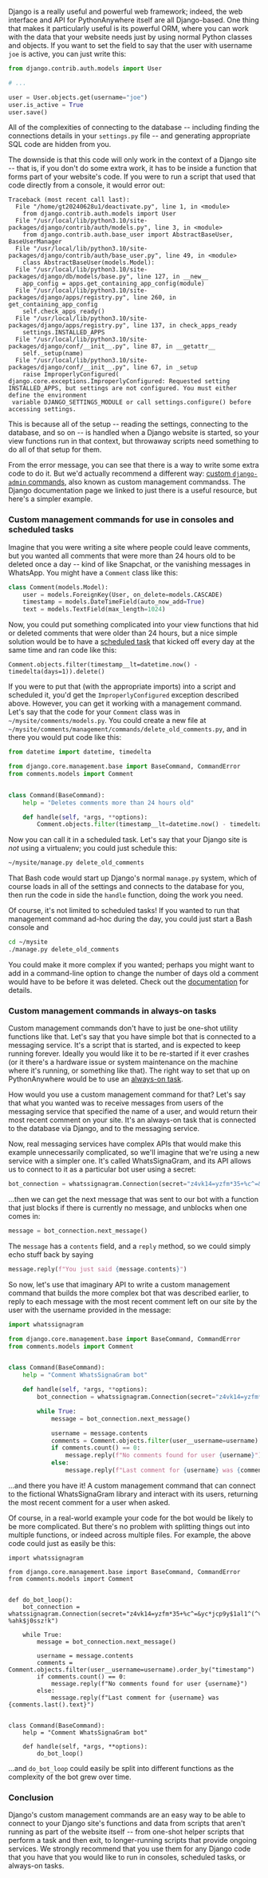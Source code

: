 <!--
.. title: Running Django code in consoles, scheduled and always-on tasks with custom management commands
.. slug: DjangoManagementCommands
.. date: 2024-06-28 15:00:28 UTC+01:00
.. tags:
.. category:
.. link:
.. description:
.. type: text
-->

Django is a really useful and powerful web framework; indeed, the web interface
and API for PythonAnywhere itself are all Django-based.  One thing that makes it
particularly useful is its powerful ORM, where you can work with the data that
your website needs just by using normal Python classes and objects.  If you want
to set the field to say that the user with username `joe` is active, you can just
write this:

```python
from django.contrib.auth.models import User

# ...

user = User.objects.get(username="joe")
user.is_active = True
user.save()
```

All of the complexities of connecting to the database -- including finding the
connections details in your `settings.py` file -- and generating appropriate SQL
code are hidden from you.

The downside is that this code will only work in the context of a Django site --
that is, if you don't do some extra work, it has to be inside a function that forms part of your website's code.  If
you were to run a script that used that code directly from a console, it would
error out:

```
Traceback (most recent call last):
  File "/home/gt20240628u1/deactivate.py", line 1, in <module>
    from django.contrib.auth.models import User
  File "/usr/local/lib/python3.10/site-packages/django/contrib/auth/models.py", line 3, in <module>
    from django.contrib.auth.base_user import AbstractBaseUser, BaseUserManager
  File "/usr/local/lib/python3.10/site-packages/django/contrib/auth/base_user.py", line 49, in <module>
    class AbstractBaseUser(models.Model):
  File "/usr/local/lib/python3.10/site-packages/django/db/models/base.py", line 127, in __new__
    app_config = apps.get_containing_app_config(module)
  File "/usr/local/lib/python3.10/site-packages/django/apps/registry.py", line 260, in get_containing_app_config
    self.check_apps_ready()
  File "/usr/local/lib/python3.10/site-packages/django/apps/registry.py", line 137, in check_apps_ready
    settings.INSTALLED_APPS
  File "/usr/local/lib/python3.10/site-packages/django/conf/__init__.py", line 87, in __getattr__
    self._setup(name)
  File "/usr/local/lib/python3.10/site-packages/django/conf/__init__.py", line 67, in _setup
    raise ImproperlyConfigured(
django.core.exceptions.ImproperlyConfigured: Requested setting INSTALLED_APPS, but settings are not configured. You must either define the environment
 variable DJANGO_SETTINGS_MODULE or call settings.configure() before accessing settings.
```

This is because all of the setup -- reading the settings, connecting to the database,
and so on -- is handled when a Django website is started, so your view functions
run in that context, but throwaway scripts need something to do all of that setup
for them.

From the error message, you can see that there is a way to write some extra code
to do it.  But we'd actually recommend a different way: [custom `django-admin`
commands](https://docs.djangoproject.com/en/5.0/howto/custom-management-commands/),
also known as custom management commandss.  The Django documentation page we
linked to just there is a useful resource, but here's a simpler example.


### Custom management commands for use in consoles and scheduled tasks

Imagine that you were writing a site where people could leave comments, but you
wanted all comments that were more than 24 hours old to be deleted once a day
-- kind of like Snapchat, or the vanishing messages in WhatsApp.  You might
have a `Comment` class like this:

```python
class Comment(models.Model):
    user = models.ForeignKey(User, on_delete=models.CASCADE)
    timestamp = models.DateTimeField(auto_now_add=True)
    text = models.TextField(max_length=1024)
```

Now, you could put something complicated into your view functions that hid or
deleted comments that were older than 24 hours, but a nice simple solution would
be to have a [scheduled task](/pages/ScheduledTasks/) that kicked off every day at the same time and ran
code like this:

```
Comment.objects.filter(timestamp__lt=datetime.now() - timedelta(days=1)).delete()
```

If you were to put that (with the appropriate imports) into a script and scheduled
it, you'd get the `ImproperlyConfigured` exception described above.  However,
you can get it working with a management command.  Let's say that the code for
your `Comment` class was in `~/mysite/comments/models.py`.  You could create a
new file at `~/mysite/comments/management/commands/delete_old_comments.py`, and
in there you would put code like this:

```python
from datetime import datetime, timedelta

from django.core.management.base import BaseCommand, CommandError
from comments.models import Comment


class Command(BaseCommand):
    help = "Deletes comments more than 24 hours old"

    def handle(self, *args, **options):
        Comment.objects.filter(timestamp__lt=datetime.now() - timedelta(days=1)).delete()
```

Now you can call it in a scheduled task.  Let's say that your Django site is *not*
using a virtualenv; you could just schedule this:

```bash
~/mysite/manage.py delete_old_comments
```

That Bash code would start up Django's normal `manage.py` system, which of course
loads in all of the settings and connects to the database for you, then run the
code in side the `handle` function, doing the work you need.

Of course, it's not limited to scheduled tasks!  If you wanted to run that
management command ad-hoc during the day, you could just start a Bash console
and

```bash
cd ~/mysite
./manage.py delete_old_comments
```

You could make it more complex if you wanted; perhaps you might want to add in
a command-line option to change the number of days old a comment would have to
be before it was deleted.  Check out the [documentation](https://docs.djangoproject.com/en/latest/howto/custom-management-commands/)
for details.


### Custom management commands in always-on tasks

Custom management commands don't have to just be one-shot utility functions like that.
Let's say that you have simple bot that is connected to a messaging service.
It's a script that is started, and is expected to keep running forever. Ideally
you would like it to be re-started if it ever crashes (or it there's a hardware
issue or system maintenance on the machine where it's running, or something like
that).  The right way to set that up on PythonAnywhere would be to use an
[always-on task](/pages/AlwaysOnTasks).

How would you use a custom management command for that?  Let's say that what you
wanted was to receive messages from users of the messaging service that specified
the name of a user, and would return their most recent comment on your site.  It's
an always-on task that is connected to the database via Django, and to the
messaging service.

Now, real messaging services have complex APIs that would make this example
unnecessarily complicated, so we'll imagine that we're using a new service with a
simpler one.  It's called WhatsSignaGram, and its API allows us to connect to it
as a particular bot user using a secret:

```python
bot_connection = whatssignagram.Connection(secret="z4vk14=yzfm*35+%c^=&yc*jcp9y$1al1^(^v-%ahk$j0ssz!k")
```

...then we can get the next message that was sent to our bot with a function that
just blocks if there is currently no message, and unblocks when one comes in:

```python
message = bot_connection.next_message()
```

The `message` has a `contents` field, and a `reply` method, so we could simply
echo stuff back by saying

```python
message.reply(f"You just said {message.contents}")
```

So now, let's use that imaginary API to write a custom management command that
builds the more complex bot that was described earlier, to reply to each message
with the most recent comment left on our site by the user with the username provided
in the message:

```python
import whatssignagram

from django.core.management.base import BaseCommand, CommandError
from comments.models import Comment


class Command(BaseCommand):
    help = "Comment WhatsSignaGram bot"

    def handle(self, *args, **options):
        bot_connection = whatssignagram.Connection(secret="z4vk14=yzfm*35+%c^=&yc*jcp9y$1al1^(^v-%ahk$j0ssz!k")

        while True:
            message = bot_connection.next_message()

            username = message.contents
            comments = Comment.objects.filter(user__username=username).order_by("timestamp")
            if comments.count() == 0:
                message.reply(f"No comments found for user {username}")
            else:
                message.reply(f"Last comment for {username} was {comments.last().text}")
```

...and there you have it!  A custom management command that can connect to the
fictional WhatsSignaGram library and interact with its users, returning the
most recent comment for a user when asked.

Of course, in a real-world example your code for the bot would be likely to be
more complicated.  But there's no problem with splitting things out into multiple
functions, or indeed across multiple files.  For example, the above code could
just as easily be this:

```
import whatssignagram

from django.core.management.base import BaseCommand, CommandError
from comments.models import Comment


def do_bot_loop():
    bot_connection = whatssignagram.Connection(secret="z4vk14=yzfm*35+%c^=&yc*jcp9y$1al1^(^v-%ahk$j0ssz!k")

    while True:
        message = bot_connection.next_message()

        username = message.contents
        comments = Comment.objects.filter(user__username=username).order_by("timestamp")
        if comments.count() == 0:
            message.reply(f"No comments found for user {username}")
        else:
            message.reply(f"Last comment for {username} was {comments.last().text}")


class Command(BaseCommand):
    help = "Comment WhatsSignaGram bot"

    def handle(self, *args, **options):
        do_bot_loop()
```

...and `do_bot_loop` could easily be split into different functions as the complexity
of the bot grew over time.


### Conclusion

Django's custom management commands are an easy way to be able to connect to your
Django site's functions and data from scripts that aren't running as part of the
website itself -- from one-shot helper scripts that perform a task and then exit,
to longer-running scripts that provide ongoing services.  We strongly recommend
that you use them for any Django code that you have that you would like to run
in consoles, scheduled tasks, or always-on tasks.






















